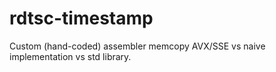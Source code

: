 # rdtsc-timestamp
Custom (hand-coded) assembler memcopy AVX/SSE vs naive implementation vs std library.
